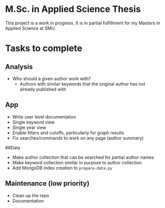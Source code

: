 M.Sc. in Applied Science Thesis
===============================
 
This project is a work in progress.
It is in partial fulfillment for my Masters in Applied Science at SMU.

Tasks to complete
=================

## Analysis
+ Who should a given author work with?
  - Authors with similar keywords that the original author has not already published with

## App
+ Write user level documentation
+ Single keyword view
+ Single year view
+ Enable filters and cutoffs, particularly for graph results
+ Fix searches/commands to work on any page (author summary)

##Data
+ Make author collection that can be searched for partial author names
+ Make keyword collection similar in purpose to author collection
+ Add MongoDB index creation to `prepare-data.py`

## Maintenance (low priority)
+ Clean up the repo
+ Documentation

